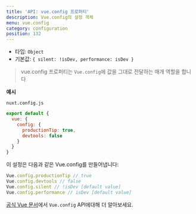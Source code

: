 ```yaml
---
title: 'API: vue.config 프로퍼티'
description: Vue.config의 설정 객체
menu: vue.config
category: configuration
position: 132
---
```


- 타입: `Object`
- 기본값: `{ silent: !isDev, performance: isDev }`

> vue.config 프로퍼티는 `Vue.config`에 값을 그대로 전달하는 매개 역할을 합니다

**예시**

`nuxt.config.js`

```js
export default {
  vue: {
    config: {
      productionTip: true,
      devtools: false
    }
  }
}
```

이 설정은 다음과 같은 Vue.config를 만들어냅니다:

```js
Vue.config.productionTip // true
Vue.config.devtools // false
Vue.config.silent // !isDev [default value]
Vue.config.performance // isDev [default value]
```

[공식 Vue 문서](https://vuejs.org/v2/api/#Global-Config)에서 `Vue.config` API에대해 더 알아보세요.
